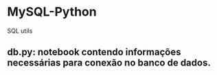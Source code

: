 # MySQL-Python

SQL utils

## db.py: notebook contendo informações necessárias para conexão no banco de dados.

